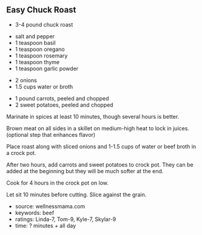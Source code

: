 Easy Chuck Roast
----------------

- 3-4 pound chuck roast
<!-- -->
- salt and pepper
- 1 teaspoon basil
- 1 teaspoon oregano
- 1 teaspoon rosemary
- 1 teaspoon thyme
- 1 teaspoon garlic powder
<!-- -->
- 2 onions
- 1.5 cups water or broth
<!-- -->
- 1 pound carrots, peeled and chopped
- 2 sweet potatoes, peeled and chopped

Marinate in spices at least 10 minutes, though several hours is
better.

Brown meat on all sides in a skillet on medium-high heat to lock in
juices. (optional step that enhances flavor)

Place roast along with sliced onions and 1-1.5 cups of water or beef
broth in a crock pot.

After two hours, add carrots and sweet potatoes to crock pot. They can
be added at the beginning but they will be much softer at the end.

Cook for 4 hours in the crock pot on low.

Let sit 10 minutes before cutting. Slice against the grain.

- source: wellnessmama.com
- keywords: beef
- ratings: Linda-7, Tom-9, Kyle-7, Skylar-9
- time: ? minutes + all day
